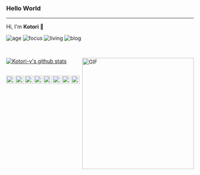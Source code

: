 ### Hello World
----------------
Hi, I'm **Kotori** 👋

![age](https://img.shields.io/badge/age-24-blue)
![focus](https://img.shields.io/badge/focus-cheminformatics-brightgreen)
![living](https://img.shields.io/badge/living-changsha-3c9)
![blog](https://blog.iamkotori.com/)

<br />

[![Kotori-y's github stats](https://github-readme-stats.vercel.app/api?username=kotori-y&show_icons=true)](https://github.com/kotori-y)
<img align="right" alt="GIF" src="https://raw.githubusercontent.com/haoruilee/haoruilee/master/pic/pusheencode.gif" width="300px">


<br />
<a href="https://twitter.com/Kotori_yang">
  <img align="left" alt="Kotori's Twitter" width="22px" src="https://cdn.jsdelivr.net/npm/simple-icons@v3/icons/twitter.svg" />
</a>
<a href="https://weibo.com/u/5461544639">
  <img align="left" alt="Kotori's Weibo" width="22px" src="https://cdn.jsdelivr.net/npm/simple-icons@3.9.0/icons/sinaweibo.svg" />
</a>
<a href="https://github.com/kotori-y">
  <img align="left" alt="Kotori's Github" width="22px" src="https://cdn.jsdelivr.net/npm/simple-icons@v3/icons/github.svg" />
</a>
<a href=".">
  <img align="left" alt="Kotori's Telegram" width="22px" src="https://cdn.jsdelivr.net/npm/simple-icons@v3/icons/telegram.svg" />
</a>
<a href="https://www.travis-ci.com/github/kotori-y">
  <img align="left" alt="Kotori's travisci" width="22px" src="https://cdn.jsdelivr.net/npm/simple-icons@3.9.0/icons/travisci.svg" />
</a>
<a href="https://www.kaggle.com/kotori09/account">
  <img align="left" alt="Kotori's Kaggle" width="22px" src="https://cdn.jsdelivr.net/npm/simple-icons@3.1.0/icons/kaggle.svg" />
</a>
<a href=".">
  <img align="left" alt="Kotori's Nintendo" width="22px" src="https://cdn.jsdelivr.net/npm/simple-icons@3.9.0/icons/nintendo.svg" />
</a>
<a href="https://www.douban.com/people/200055821/">
  <img align="left" alt="Kotori's douban" width="22px" src="https://cdn.jsdelivr.net/npm/simple-icons@3.9.0/icons/douban.svg" />
</a>
